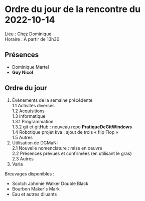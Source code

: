 # Ordre du jour de la rencontre du 2022-10-14
Lieu :    Chez Dominique<br>
Horaire : À partir de 13h30
## Présences
* Dominique Martel
* **Guy Nicol**

## Ordre du jour
1. Événements de la semaine précédente  
  1.1  Activités diverses  
  1.2  Acquisitions  
  1.3 Informatique  
    1.3.1 Programmation  
    1.3.2 git et gitHub : nouveau repo **PratiqueDeGitWindows**<br>
  1.4 Robotique projet kva : ajout de trois « flip Flop »<br>
  1.5 Autres  
2.  Utilisation de DGMaNi  
  2.1  Nouvelle nomenclature : mise en oeuvre  
  2.2  Présences prévues et confirmées (en utilisant le gras)  
  2.3  Autres  
4.  Varia  



Breuvages disponibles :
  * Scotch Johnnie Walker Double Black
  * Bourbon Maker's Mark
  * Eau et autres diluants
